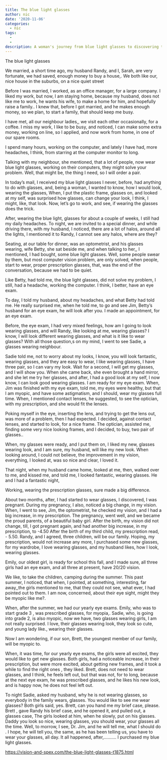 ```yaml
---
title: The blue light glasses
author: nic
date: '2020-11-06'
categories:
  - nic
tags:
  - 
  - 
description: A woman's journey from blue light glasses to discovering the need for prescription glasses.
---
```

The blue light glasses


We married, a short time ago, my husband Randy, and I, Sarah, are very fortunate, we had saved, enough money to buy a house,.
We both like our, nice house in the suburbs, on a nice quiet street


Before I was married, I worked, as an office manager, for a large company.
I liked my work, but now, I am staying home, because my husband, does not like me to work, he wants his wife, to make a home for him, and hopefully raise a family..
I knew that, before I got married, and he makes enough money, so we plan, to start a family, that should keep me busy.


I have met, all our neighbour ladies,, we visit each other occasionally, for a coffee.
I miss my work, I like to be busy, and noticed, I can make some extra money, working on line, so I applied, and now work from home, in one of our spare rooms.


I spend many hours, working on the computer, and lately I have had, more headaches, I think, from starring at the computer monitor to long. 


Talking with my neighbour, she mentioned, that a lot of people, now wear blue light glasses, working on their computers, they might solve your problem. 
Well, that might be, the thing I need, so I will order a pair.


In today’s mail, I received my blue light glasses
I never, before, had anything to do with glasses, and, being a woman, I wanted to know, how I would look, wearing the glasses, 
When, I put the plastic frame, glasses on, and looked at my self, was surprised how glasses, can change your look, I think, I might, like, that look.
Now, let’s go to work, and see, if wearing the glasses does the trick.


After, wearing the blue light, glasses for about a couple of weeks, I still had my daily headaches.
To night, we are invited to a special dinner, and while driving there, with my husband, I noticed, there are a lot of halos, around all the lights, I mentioned it to Randy,
I cannot see any halos, where are they?


Seating, at our table for dinner, was an optometrist, and his glasses wearing, wife Betty, she sat beside me, and when talking to her,, I mentioned, I had bought, some blue light glasses.
Well, some people swear by them, but most computer vision problem, are only solved, when people, start to wear, proper prescription glasses, that, was the end of the conversation, because we had to be quiet.


Like Betty, had told me, the blue light glasses, did not solve my problem,
I still, had a headache, working the computer.
I think, I better, have an eye exam.


To day, I told my husband, about my headaches, and what Betty had told me.
He really surprised me, when he told me, to go and see Jim, Betty’s husband for an eye exam, he will look after you.
I made an appointment, for an eye exam.


Before, the eye exam, I had very mixed feelings, how am I going to look wearing glasses, and will Randy, like looking at me, wearing glasses?
I know, I will look different wearing glasses, and what is it like to wear glasses?
With all those question,s on my mind, I went to see Sadie, a glasses wearing neighbour.


Sadie told me, not to worry about my looks, I know, you will look fantastic, wearing glasses, and they are easy to wear, 
I like wearing glasses, I have three pair, so I can vary my look.
Wait for a second, I will get my glasses, and I will show you. 
When she came back, she even brought a hand mirror, and she let me try her glasses, and after, I had a good look at my self, I now know, I can look good wearing glasses.
I am ready for my eye exam.
When, Jim was finished with my eye exam, told me, my eyes were healthy, but that I am myopic, and have some astigmatism, and I should, wear my glasses full time.
When, I mentioned contact lenses, he suggested, to see the optician, with my prescription, and she would fit the lenses.


Poking myself in the eye, inserting the lens, and trying to get the lens out, was more of a problem, then I had expected.
I decided, against contact lenses, and started to look, for a nice frame.
The optician, assisted me, finding some very nice looking frames, and I decided, to buy, two pair of glasses..


When, my glasses were ready, and I put them on, I liked my new, glasses wearing look, and I am sure, my husband, will like my new look.
When looking around, I could not believe, the improvement in my vision,
everything, I looked at, was so nice and clear, I loved it.


That night, when my husband came home, looked at me, then, walked over to me, and kissed me, and told me, I looked fantastic, wearing glasses.
He and I had a fantastic night,


Working, wearing the prescription glasses, sure made a big difference.


About two months, after, I had started to wear glasses, I discovered, I was pregnant.
During my pregnancy, I also, noticed a big change, in my vision.
When, I went to see, Jim, the optometrist, he checked my vision, and I had a big increase, in my prescription.
The pregnancy, went well, and we became the proud parents, of a beautiful baby girl. 
After the birth, my vision did not change, till, I got pregnant again, and had another big increase, in my prescription, to -4.50
After the birth of my third child, my prescription read, - 5.50.
Randy, and I agreed, three children, will be our family.
Hoping, my prescription, would not increase any more, I purchased some new glasses, for my wardrobe, I love wearing glasses, and my husband likes, how I look, wearing glasses.


Emily, our oldest girl, is ready for school this fall, and I made sure, all three girls had an eye exam, and all three at present, have 20/20 vision.


We like, to take the children, camping during the summer.
This past summer, I noticed, that when, I pointed, at something, interesting, far away,,the girls mentioned to me, that they could not see, what ever, I had pointed out to them. 
I am now, concerned, about their eye sight, might they be myopic like me?.


When, after the summer, we had our yearly eye exams.
Emily, who was to start grade 3 , was prescribed glasses, for myopia,.
Sadie, who, is going into grade 2, is also myopic, now we have, two glasses wearing girls, I am not really surprised. 
I love, their glasses wearing look, they look so cute, and young lady like., wearing their glasses.


Now I am wondering, if our son, Brett, the youngest member of our family,
will be myopic to.


When, it was time, for our yearly eye exams, the girls were all excited, they would like to get new glasses.
Both girls, had a noticeable increase, in their prescription, but were more excited, about getting new frames, and it took a while to find the right ones , they liked.
Brett, does not need to wear glasses, and I think, he feels left out, but that was not, for to long, because at the next eye exam, he was prescribed glasses, and he likes his new look, and is happy now, he does not feel left out.


To night Sadie, asked my husband, why he is not wearing glasses, so everybody in the family wears, glasses.
You would like to see me wear glasses?
Both girls said, yes.
Brett, can you hand me my brief case, please.
Brett , gave Randy his brief case, and he opened it, and pulled out, a glasses case,
The girls looked at him, when he slowly, put on his glasses.
Daddy you look so nice, wearing glasses, you should wear, your glasses all the time. 
Well, to morrow, I see, Dr. Jim, and he will tell me, what I should do .
I hope, he will tell you, the same, as he has been telling us, you have to wear your glasses, all day.
It all happened, after,.......... I purchased my blue light glasses.

https://vision-and-spex.com/the-blue-light-glasses-t1875.html